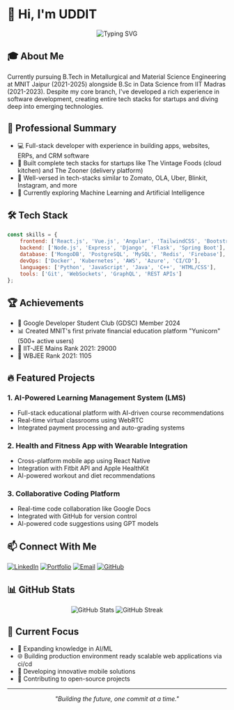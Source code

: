 # 👋 Hi, I'm UDDIT

<div align="center">
  <img src="https://readme-typing-svg.herokuapp.com?font=Fira+Code&weight=500&size=22&pause=1000&color=6202F7&random=false&width=435&lines=Metallurgical+Engineering+Student;Full+Stack+Developer;AI%2FML+Enthusiast;Tech+Innovation+Advocate" alt="Typing SVG" />
</div>

## 🎓 About Me
Currently pursuing B.Tech in Metallurgical and Material Science Engineering at MNIT Jaipur (2021-2025) alongside B.Sc in Data Science from IIT Madras (2021-2023). Despite my core branch, I've developed a rich experience in software development, creating entire tech stacks for startups and diving deep into emerging technologies.

## 🚀 Professional Summary
- 💻 Full-stack developer with experience in building apps, websites, ERPs, and CRM software
- 🌟 Built complete tech stacks for startups like The Vintage Foods (cloud kitchen) and The Zooner (delivery platform)
- 🔧 Well-versed in tech-stacks similar to Zomato, OLA, Uber, Blinkit, Instagram, and more
- 🤖 Currently exploring Machine Learning and Artificial Intelligence

## 🛠️ Tech Stack
```javascript
const skills = {
    frontend: ['React.js', 'Vue.js', 'Angular', 'TailwindCSS', 'Bootstrap', 'Three.js'],
    backend: ['Node.js', 'Express', 'Django', 'Flask', 'Spring Boot'],
    database: ['MongoDB', 'PostgreSQL', 'MySQL', 'Redis', 'Firebase'],
    devOps: ['Docker', 'Kubernetes', 'AWS', 'Azure', 'CI/CD'],
    languages: ['Python', 'JavaScript', 'Java', 'C++', 'HTML/CSS'],
    tools: ['Git', 'WebSockets', 'GraphQL', 'REST APIs']
};
```

## 🏆 Achievements
- 🌟 Google Developer Student Club (GDSC) Member 2024
- 📊 Created MNIT's first private financial education platform "Yunicorn" (500+ active users)
- 🎯 IIT-JEE Mains Rank 2021: 29000
- 🏅 WBJEE Rank 2021: 1105

## 🔥 Featured Projects

### 1. AI-Powered Learning Management System (LMS)
- Full-stack educational platform with AI-driven course recommendations
- Real-time virtual classrooms using WebRTC
- Integrated payment processing and auto-grading systems

### 2. Health and Fitness App with Wearable Integration
- Cross-platform mobile app using React Native
- Integration with Fitbit API and Apple HealthKit
- AI-powered workout and diet recommendations

### 3. Collaborative Coding Platform
- Real-time code collaboration like Google Docs
- Integrated with GitHub for version control
- AI-powered code suggestions using GPT models

## 📫 Connect With Me
[![LinkedIn](https://img.shields.io/badge/LinkedIn-Uddit-blue?style=flat-square&logo=linkedin)](https://www.linkedin.com/in/uddit-7258792ab/)
[![Portfolio](https://img.shields.io/badge/Portfolio-udditportfolio.online-green?style=flat-square&logo=google-chrome)](https://www.udditportfolio.online)
[![Email](https://img.shields.io/badge/Email-2021umt1791@mnit.ac.in-red?style=flat-square&logo=gmail)](mailto:2021umt1791@mnit.ac.in)
[![GitHub](https://img.shields.io/badge/GitHub-UDDITwork-black?style=flat-square&logo=github)](https://github.com/UDDITwork)

## 📊 GitHub Stats
<div align="center">
  <img src="https://github-readme-stats.vercel.app/api?username=UDDITwork&show_icons=true&theme=radical" alt="GitHub Stats" />
  <img src="https://github-readme-streak-stats.herokuapp.com/?user=UDDITwork&theme=radical" alt="GitHub Streak" />
</div>

## 🎯 Current Focus
- 🤖 Expanding knowledge in AI/ML
- 🌐 Building production environment ready scalable web applications via ci/cd
- 📱 Developing innovative mobile solutions
- 🔄 Contributing to open-source projects

---
<div align="center">
  <i>"Building the future, one commit at a time."</i>
</div>
